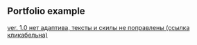 ## Portfolio example

[ver. 1.0 нет адаптива, тексты и скилы не поправлены (ссылка кликабельна)](https://github.com/yrgenius/portfolio_example)


